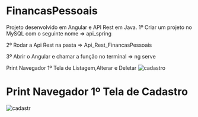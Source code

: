 # FinancasPessoais

Projeto desenvolvido em Angular e API Rest em Java.
1º Criar um projeto no MySQL com o seguinte nome => api_spring

2º Rodar a Api Rest na pasta => Api_Rest_FinancasPessoais

3º Abrir o Angular e chamar a função no terminal => ng serve 

 Print Navegador 1º Tela de Listagem,Alterar e Deletar
![cadastro](https://user-images.githubusercontent.com/57731043/149692493-b6d1b3c6-61ed-498b-bd21-27080f5a8488.png)

# Print Navegador 1º Tela de Cadastro 



![cadastr](https://user-images.githubusercontent.com/57731043/149693271-8bdcafe0-26bb-4823-9cee-5126e5289ccd.png)


